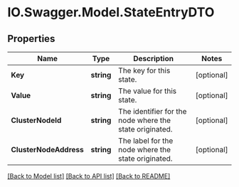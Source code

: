# IO.Swagger.Model.StateEntryDTO
## Properties

Name | Type | Description | Notes
------------ | ------------- | ------------- | -------------
**Key** | **string** | The key for this state. | [optional] 
**Value** | **string** | The value for this state. | [optional] 
**ClusterNodeId** | **string** | The identifier for the node where the state originated. | [optional] 
**ClusterNodeAddress** | **string** | The label for the node where the state originated. | [optional] 

[[Back to Model list]](../README.md#documentation-for-models) [[Back to API list]](../README.md#documentation-for-api-endpoints) [[Back to README]](../README.md)

